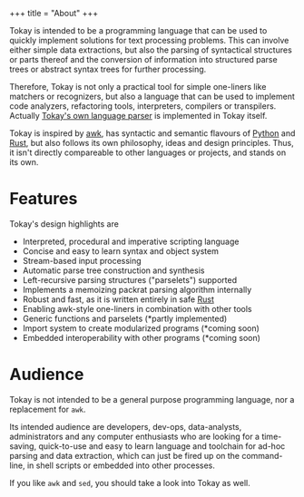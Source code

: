+++
title = "About"
+++

Tokay is intended to be a programming language that can be used to quickly implement solutions for text processing problems. This can involve either simple data extractions, but also the parsing of syntactical structures or parts thereof and the conversion of information into structured parse trees or abstract syntax trees for further processing.

Therefore, Tokay is not only a practical tool for simple one-liners like matchers or recognizers, but also a language that can be used to implement code analyzers, refactoring tools, interpreters, compilers or transpilers. Actually [Tokay's own language parser](src/compiler/tokay.tok) is implemented in Tokay itself.

Tokay is inspired by [awk](https://en.wikipedia.org/wiki/AWK), has syntactic and semantic flavours of [Python](https://www.python.org/) and [Rust](https://www.rust-lang.org/), but also follows its own philosophy, ideas and design principles. Thus, it isn't directly compareable to other languages or projects, and stands on its own.

# Features

Tokay's design highlights are

- Interpreted, procedural and imperative scripting language
- Concise and easy to learn syntax and object system
- Stream-based input processing
- Automatic parse tree construction and synthesis
- Left-recursive parsing structures ("parselets") supported
- Implements a memoizing packrat parsing algorithm internally
- Robust and fast, as it is written entirely in safe [Rust](https://rust-lang.org)
- Enabling awk-style one-liners in combination with other tools
- Generic functions and parselets (*partly implemented)
- Import system to create modularized programs (*coming soon)
- Embedded interoperability with other programs (*coming soon)

# Audience

Tokay is not intended to be a general purpose programming language, nor a replacement for `awk`.

Its intended audience are developers, dev-ops, data-analysts, administrators and any computer enthusiasts who are looking for a time-saving, quick-to-use and easy to learn language and toolchain for ad-hoc parsing and data extraction, which can just be fired up on the command-line, in shell scripts or embedded into other processes.

If you like `awk` and `sed`, you should take a look into Tokay as well.
